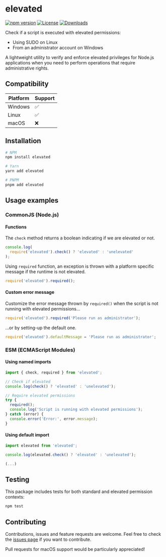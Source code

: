 # elevated

[![npm version](https://img.shields.io/npm/v/elevated.svg)](https://www.npmjs.com/package/elevated)
[![License](https://img.shields.io/npm/l/elevated.svg)](https://github.com/cedrictailly/elevated/blob/main/LICENSE)
[![Downloads](https://img.shields.io/npm/dm/elevated.svg)](https://www.npmjs.com/package/elevated)

Check if a script is executed with elevated permissions:

- Using SUDO on Linux
- From an administrator account on Windows

A lightweight utility to verify and enforce elevated privileges for Node.js applications when you need to perform operations that require administrative rights.

## Compatibility

| Platform | Support |
|----------|---------|
| Windows  | ✅      |
| Linux    | ✅      |
| macOS    | ❌      |

## Installation

```bash
# NPM
npm install elevated

# Yarn
yarn add elevated

# PNPM
pnpm add elevated
```

## Usage examples

### CommonJS (Node.js)

#### Functions

The `check` method returns a boolean indicating if we are elevated or not.

```javascript
console.log(
  require('elevated').check() ? 'elevated' : 'unelevated'
);
```

Using `required` function, an exception is thrown with a platform specific message if the runtime is not elevated.

```javascript
require('elevated').required();
```

#### Custom error message

Customize the error message thrown by `required()` when the script is not running with elevated permissions...

```javascript
require('elevated').required('Please run as administrator');
```

...or by setting-up the default one.

```javascript
require('elevated').defaultMessage = 'Please run as administrator';
```

### ESM (ECMAScript Modules)

#### Using named imports

```javascript
import { check, required } from 'elevated';

// Check if elevated
console.log(check() ? 'elevated' : 'unelevated');

// Require elevated permissions
try {
  required();
  console.log('Script is running with elevated permissions');
} catch (error) {
  console.error('Error:', error.message);
}
```

#### Using default import

```javascript
import elevated from 'elevated';

console.log(elevated.check() ? 'elevated' : 'unelevated');

(...)
```

## Testing

This package includes tests for both standard and elevated permission contexts:

```bash
npm test
```

## Contributing

Contributions, issues and feature requests are welcome. Feel free to check the [issues page](https://github.com/cedrictailly/elevated/issues) if you want to contribute.

Pull requests for macOS support would be particularly appreciated!

